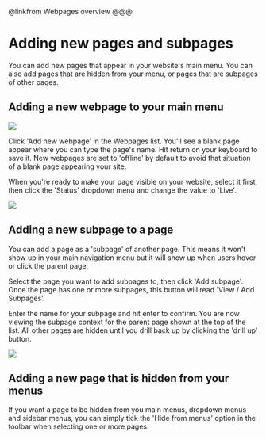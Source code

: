 @linkfrom Webpages overview
@@@
# Adding new pages and subpages

You can add new pages that appear in your website's main menu. You can also add pages that are hidden from your menu, or pages that are subpages of other pages. 

## Adding a new webpage to your main menu

<img src="help.php?img=add-new-webpage.png&amp;halfsize=true" srcset="help.php?img=add-new-webpage.png 2x"/>

Click 'Add new webpage' in the Webpages list. You'll see a blank page appear where you can type the page's name. Hit return on your keyboard to save it. New webpages are set to 'offline' by default to avoid that situation of a blank page appearing your site. 

When you're ready to make your page visible on your website, select it first, then click the 'Status' dropdown menu and change the value to 'Live'.

<img src="help.php?img=select-and-live.png&amp;halfsize=true" srcset="help.php?img=select-and-live.png 2x"/>

## Adding a new subpage to a page

You can add a page as a 'subpage' of another page. This means it won't show up in your main navigation menu but it will show up when users hover or click the parent page. 

Select the page you want to add subpages to, then click 'Add subpage'. Once the page has one or more subpages, this button will read 'View / Add Subpages'. 

Enter the name for your subpage and hit enter to confirm. You are now viewing the subpage context for the parent page shown at the top of the list. All other pages are hidden until you drill back up by clicking the 'drill up' button.

<img src="help.php?img=subpages-drillup.png&amp;halfsize=true" srcset="help.php?img=subpages-drillup.png 2x"/>

## Adding a new page that is hidden from your menus

If you want a page to be hidden from you main menus, dropdown menus and sidebar menus, you can simply tick the 'Hide from menus' option in the toolbar when selecting one or more pages. 
